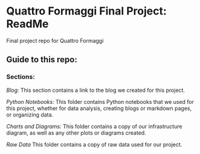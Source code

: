 # Quattro Formaggi Final Project: ReadMe
Final project repo for Quattro Formaggi

## Guide to this repo:

### Sections:

*Blog:*
This section contains a link to the blog we created for this project.

*Python Notebooks:*
This folder contains Python notebooks that we used for this project, whether for data analysis, creating blogs or markdown pages, or organizing data.

*Charts and Diagrams:*
This folder contains a copy of our infrastructure diagram, as well as any other plots or diagrams created.

*Raw Data*
This folder contains a copy of raw data used for our project.
